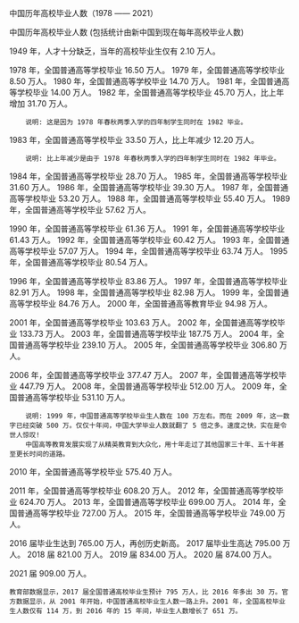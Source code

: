 中国历年高校毕业人数（1978 —— 2021）

中国历年高校毕业人数 (包括统计由新中国到现在每年高校毕业人数)

1949 年，人才十分缺乏，当年的高校毕业生仅有 2.10 万人。

1978 年，全国普通高等学校毕业 16.50 万人。
1979 年，全国普通高等学校毕业  8.50 万人。
1980 年，全国普通高等学校毕业 14.70 万人。
1981 年，全国普通高等学校毕业 14.00 万人。
1982 年，全国普通高等学校毕业 45.70 万人，比上年增加 31.70 万人。
```
    说明: 这是因为 1978 年春秋两季入学的四年制学生同时在 1982 毕业。
```
1983 年，全国普通高等学校毕业 33.50 万人，比上年减少 12.20 万人。
```
    说明: 比上年减少是由于 1978 年春秋两季入学的四年制学生同时在 1982 年毕业。
```
1984 年，全国普通高等学校毕业 28.70 万人。
1985 年，全国普通高等学校毕业 31.60 万人。
1986 年，全国普通高等学校毕业 39.30 万人。
1987 年，全国普通高等学校毕业 53.20 万人。
1988 年，全国普通高等学校毕业 55.40 万人。
1989 年，全国普通高等学校毕业 57.62 万人。

1990 年，全国普通高等学校毕业 61.36 万人。
1991 年，全国普通高等学校毕业 61.43 万人。
1992 年，全国普通高等学校毕业 60.42 万人。
1993 年，全国普通高等学校毕业 57.07 万人。
1994 年，全国普通高等学校毕业 63.74 万人。
1995 年，全国普通高等学校毕业 80.54 万人。

1996 年，全国普通高等学校毕业 83.86 万人。
1997 年，全国普通高等学校毕业 82.91 万人。
1998 年，全国普通高等学校毕业 82.98 万人。
1999 年，全国普通高等学校毕业 84.76 万人。
2000 年，全国普通高等教育毕业 94.98 万人。

2001 年，全国普通高等学校毕业 103.63 万人。
2002 年，全国普通高等学校毕业 133.73 万人。
2003 年，全国普通高等学校毕业 187.75 万人。
2004 年，全国普通高等学校毕业 239.10 万人。
2005 年，全国普通高等学校毕业 306.80 万人。

2006 年，全国普通高等学校毕业 377.47 万人。
2007 年，全国普通高等学校毕业 447.79 万人。
2008 年，全国普通高等学校毕业 512.00 万人。
2009 年，全国普通高等学校毕业 531.10 万人。
```
    说明: 1999 年，中国普通高等学校毕业生人数在 100 万左右。而在 2009 年，这一数字已经突破 500 万。仅仅十年间，中国大学毕业人数就翻了 5 倍之多。速度之快，实在是令世人惊叹!
    中国高等教育发展实现了从精英教育到大众化，用十年走过了其他国家三十年、五十年甚至更长时间的道路。
```
2010 年，全国普通高等学校毕业 575.40 万人。

2011 年，全国普通高等学校毕业 608.20 万人。
2012 年，全国普通高等学校毕业 624.70 万人。
2013 年，全国普通高等学校毕业 699.00 万人。
2014 年，全国普通高等学校毕业 727.00 万人。
2015 年，全国普通高等学校毕业 749.00 万人。

2016 届毕业生达到 765.00 万人，再创历史新高。
2017 届毕业生高达 795.00 万人。
2018 届 821.00 万人。
2019 届 834.00 万人。
2020 届 874.00 万人。

2021 届 909.00 万人。
```
教育部数据显示，2017 届全国普通高校毕业生预计 795 万人，比 2016 年多出 30 万。官方数据显示，从 2001 年开始，中国普通高校毕业生人数一路上升。2001 年，全国高校毕业生人数仅有 114 万，到 2016 年的 15 年间，毕业生人数增长了 651 万。
```
